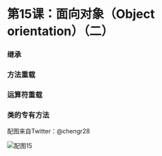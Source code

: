 # 第15课：面向对象（Object orientation）（二）

### 继承

### 方法重载

### 运算符重载

### 类的专有方法

配图来自Twitter：@chengr28

![配图15](https://wiki.huihoo.com/images/a/a0/Devopsgirls15.jpg)